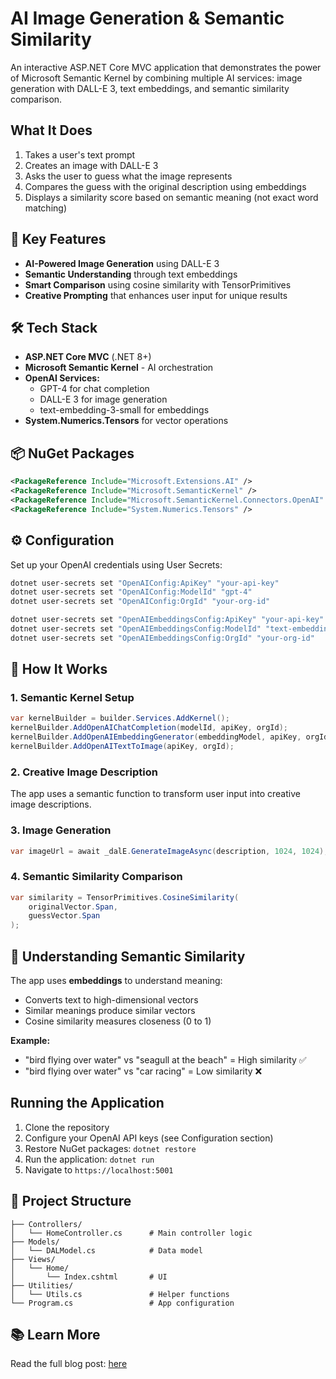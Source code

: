 ﻿# AI Image Generation & Semantic Similarity

An interactive ASP.NET Core MVC application that demonstrates the power of Microsoft Semantic Kernel by combining multiple AI services: image generation with DALL-E 3, text embeddings, and semantic similarity comparison.

##  What It Does

1. Takes a user's text prompt
2. Creates an image with DALL-E 3
3. Asks the user to guess what the image represents
4. Compares the guess with the original description using embeddings
5. Displays a similarity score based on semantic meaning (not exact word matching)

## 🚀 Key Features

- **AI-Powered Image Generation** using DALL-E 3
- **Semantic Understanding** through text embeddings
- **Smart Comparison** using cosine similarity with TensorPrimitives
- **Creative Prompting** that enhances user input for unique results

## 🛠️ Tech Stack

- **ASP.NET Core MVC** (.NET 8+)
- **Microsoft Semantic Kernel** - AI orchestration
- **OpenAI Services:**
  - GPT-4 for chat completion
  - DALL-E 3 for image generation
  - text-embedding-3-small for embeddings
- **System.Numerics.Tensors** for vector operations

## 📦 NuGet Packages

```xml
<PackageReference Include="Microsoft.Extensions.AI" />
<PackageReference Include="Microsoft.SemanticKernel" />
<PackageReference Include="Microsoft.SemanticKernel.Connectors.OpenAI" />
<PackageReference Include="System.Numerics.Tensors" />
```

## ⚙️ Configuration

Set up your OpenAI credentials using User Secrets:

```bash
dotnet user-secrets set "OpenAIConfig:ApiKey" "your-api-key"
dotnet user-secrets set "OpenAIConfig:ModelId" "gpt-4"
dotnet user-secrets set "OpenAIConfig:OrgId" "your-org-id"

dotnet user-secrets set "OpenAIEmbeddingsConfig:ApiKey" "your-api-key"
dotnet user-secrets set "OpenAIEmbeddingsConfig:ModelId" "text-embedding-3-small"
dotnet user-secrets set "OpenAIEmbeddingsConfig:OrgId" "your-org-id"
```

## 🎯 How It Works

### 1. Semantic Kernel Setup
```csharp
var kernelBuilder = builder.Services.AddKernel();
kernelBuilder.AddOpenAIChatCompletion(modelId, apiKey, orgId);
kernelBuilder.AddOpenAIEmbeddingGenerator(embeddingModel, apiKey, orgId);
kernelBuilder.AddOpenAITextToImage(apiKey, orgId);
```

### 2. Creative Image Description
The app uses a semantic function to transform user input into creative image descriptions.

### 3. Image Generation
```csharp
var imageUrl = await _dalE.GenerateImageAsync(description, 1024, 1024);
```

### 4. Semantic Similarity Comparison
```csharp
var similarity = TensorPrimitives.CosineSimilarity(
    originalVector.Span, 
    guessVector.Span
);
```

## 🧠 Understanding Semantic Similarity

The app uses **embeddings** to understand meaning:
- Converts text to high-dimensional vectors
- Similar meanings produce similar vectors
- Cosine similarity measures closeness (0 to 1)

**Example:**
- "bird flying over water" vs "seagull at the beach" = High similarity ✅
- "bird flying over water" vs "car racing" = Low similarity ❌

##  Running the Application

1. Clone the repository
2. Configure your OpenAI API keys (see Configuration section)
3. Restore NuGet packages: `dotnet restore`
4. Run the application: `dotnet run`
5. Navigate to `https://localhost:5001`

## 📂 Project Structure

```
├── Controllers/
│   └── HomeController.cs      # Main controller logic
├── Models/
│   └── DALModel.cs            # Data model
├── Views/
│   └── Home/
│       └── Index.cshtml       # UI
├── Utilities/
│   └── Utils.cs               # Helper functions
└── Program.cs                 # App configuration
```

## 📚 Learn More

Read the full blog post: [here](https://vizsphere.com/image-generation-with-dall-e-3/)
